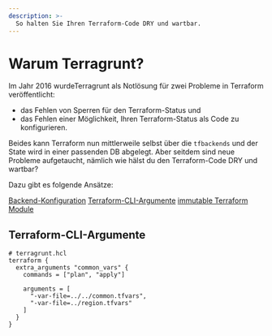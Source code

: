 ```yaml
---
description: >-
  So halten Sie Ihren Terraform-Code DRY und wartbar.
---
```


# Warum Terragrunt?

Im Jahr 2016 wurdeTerragrunt als Notlösung für zwei Probleme in Terraform veröffentlicht:

* das Fehlen von Sperren für den Terraform-Status und
* das Fehlen einer Möglichkeit, Ihren Terraform-Status als Code zu konfigurieren.

Beides kann Terraform nun mittlerweile selbst über die `tfbackends` und der State wird in einer passenden DB abgelegt. Aber seitdem sind neue Probleme aufgetaucht, nämlich wie hälst du den Terraform-Code DRY und wartbar?

Dazu gibt es folgende Ansätze:

[Backend-Konfiguration](terragrunt/dynamisches-remote-state-management.md)
[Terraform-CLI-Argumente](#Terraform-CLI-Argumente)
[immutable Terraform Module](projektstruktur/module-local-remote.md)

## Terraform-CLI-Argumente


```
# terragrunt.hcl
terraform {
  extra_arguments "common_vars" {
    commands = ["plan", "apply"]

    arguments = [
      "-var-file=../../common.tfvars",
      "-var-file=../region.tfvars"
    ]
  }
}
```
